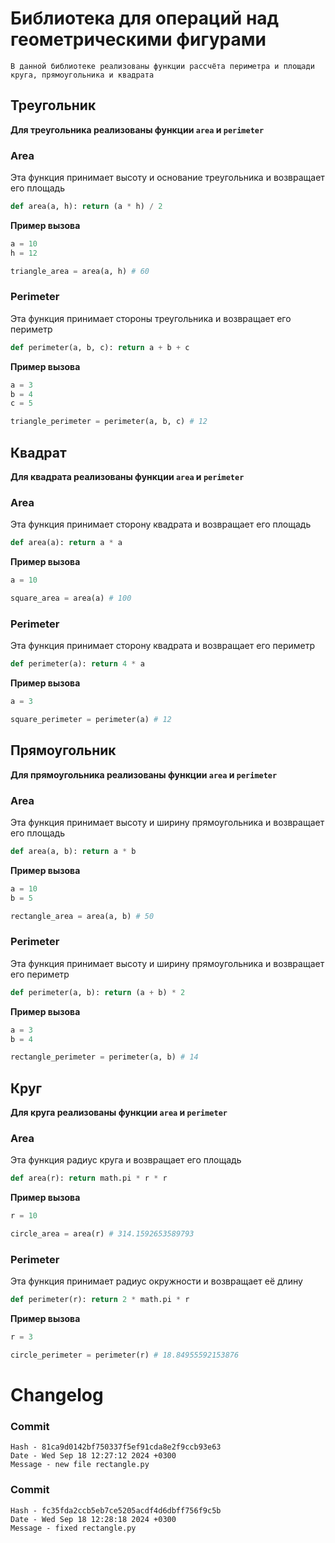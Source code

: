 # Библиотека для операций над геометрическими фигурами
```
В данной библиотеке реализованы функции рассчёта периметра и площади круга, прямоугольника и квадрата
```

## Треугольник

**Для треугольника реализованы функции `area` и `perimeter`**

### Area
Эта функция принимает высоту и основание треугольника и возвращает его площадь
```python
def area(a, h): return (a * h) / 2 
```
**Пример вызова**
```python
a = 10
h = 12

triangle_area = area(a, h) # 60
```

### Perimeter
Эта функция принимает стороны треугольника и возвращает его периметр

```python
def perimeter(a, b, c): return a + b + c
```

**Пример вызова**
```python
a = 3
b = 4
c = 5

triangle_perimeter = perimeter(a, b, c) # 12
```

## Квадрат

**Для квадрата реализованы функции `area` и `perimeter`**

### Area
Эта функция принимает сторону квадрата и возвращает его площадь
```python
def area(a): return a * a
```
**Пример вызова**
```python
a = 10

square_area = area(a) # 100
```

### Perimeter
Эта функция принимает сторону квадрата и возвращает его периметр

```python
def perimeter(a): return 4 * a
```

**Пример вызова**
```python
a = 3

square_perimeter = perimeter(a) # 12
```

## Прямоугольник

**Для прямоугольника реализованы функции `area` и `perimeter`**

### Area
Эта функция принимает высоту и ширину прямоугольника и возвращает его площадь
```python
def area(a, b): return a * b
```
**Пример вызова**
```python
a = 10
b = 5

rectangle_area = area(a, b) # 50
```

### Perimeter
Эта функция принимает высоту и ширину прямоугольника и возвращает его периметр

```python
def perimeter(a, b): return (a + b) * 2
```

**Пример вызова**
```python
a = 3
b = 4

rectangle_perimeter = perimeter(a, b) # 14
```

## Круг

**Для круга реализованы функции `area` и `perimeter`**

### Area
Эта функция радиус круга и возвращает его площадь
```python
def area(r): return math.pi * r * r
```
**Пример вызова**
```python
r = 10

circle_area = area(r) # 314.1592653589793
```

### Perimeter
Эта функция принимает радиус окружности и возвращает её длину

```python
def perimeter(r): return 2 * math.pi * r
```

**Пример вызова**
```python
r = 3

circle_perimeter = perimeter(r) # 18.84955592153876
```

# Changelog

### Commit
```
Hash - 81ca9d0142bf750337f5ef91cda8e2f9ccb93e63
Date - Wed Sep 18 12:27:12 2024 +0300
Message - new file rectangle.py
```

### Commit
```
Hash - fc35fda2ccb5eb7ce5205acdf4d6dbff756f9c5b
Date - Wed Sep 18 12:28:18 2024 +0300
Message - fixed rectangle.py
```